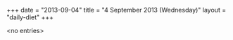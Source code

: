 +++
date = "2013-09-04"
title = "4 September 2013 (Wednesday)"
layout = "daily-diet"
+++

\<no entries\>
